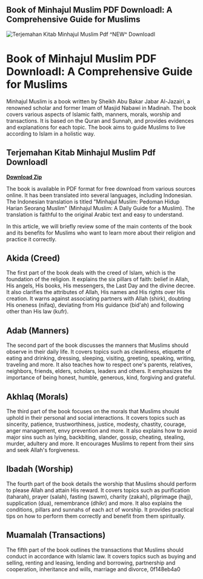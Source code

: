## Book of Minhajul Muslim PDF Downloadl: A Comprehensive Guide for Muslims

 
![Terjemahan Kitab Minhajul Muslim Pdf ^NEW^ Downloadl](https://i2pgit.org/assets/twitter_card-570ddb06edf56a2312253c5872489847a0f385112ddbcd71ccfa1570febab5d2.jpg)

 
# Book of Minhajul Muslim PDF Downloadl: A Comprehensive Guide for Muslims
 
Minhajul Muslim is a book written by Sheikh Abu Bakar Jabar Al-Jazairi, a renowned scholar and former Imam of Masjid Nabawi in Madinah. The book covers various aspects of Islamic faith, manners, morals, worship and transactions. It is based on the Quran and Sunnah, and provides evidences and explanations for each topic. The book aims to guide Muslims to live according to Islam in a holistic way.
 
## Terjemahan Kitab Minhajul Muslim Pdf Downloadl


[**Download Zip**](https://menheelfhandtand.blogspot.com/?d=2tLgqj)

 
The book is available in PDF format for free download from various sources online. It has been translated into several languages, including Indonesian. The Indonesian translation is titled "Minhajul Muslim: Pedoman Hidup Harian Seorang Muslim" (Minhajul Muslim: A Daily Guide for a Muslim). The translation is faithful to the original Arabic text and easy to understand.
 
In this article, we will briefly review some of the main contents of the book and its benefits for Muslims who want to learn more about their religion and practice it correctly.
 
## Akida (Creed)
 
The first part of the book deals with the creed of Islam, which is the foundation of the religion. It explains the six pillars of faith: belief in Allah, His angels, His books, His messengers, the Last Day and the divine decree. It also clarifies the attributes of Allah, His names and His rights over His creation. It warns against associating partners with Allah (shirk), doubting His oneness (nifaq), deviating from His guidance (bid'ah) and following other than His law (kufr).
 
## Adab (Manners)
 
The second part of the book discusses the manners that Muslims should observe in their daily life. It covers topics such as cleanliness, etiquette of eating and drinking, dressing, sleeping, visiting, greeting, speaking, writing, traveling and more. It also teaches how to respect one's parents, relatives, neighbors, friends, elders, scholars, leaders and others. It emphasizes the importance of being honest, humble, generous, kind, forgiving and grateful.
 
## Akhlaq (Morals)
 
The third part of the book focuses on the morals that Muslims should uphold in their personal and social interactions. It covers topics such as sincerity, patience, trustworthiness, justice, modesty, chastity, courage, anger management, envy prevention and more. It also explains how to avoid major sins such as lying, backbiting, slander, gossip, cheating, stealing, murder, adultery and more. It encourages Muslims to repent from their sins and seek Allah's forgiveness.
 
## Ibadah (Worship)
 
The fourth part of the book details the worship that Muslims should perform to please Allah and attain His reward. It covers topics such as purification (taharah), prayer (salah), fasting (sawm), charity (zakah), pilgrimage (hajj), supplication (dua), remembrance (dhikr) and more. It also explains the conditions, pillars and sunnahs of each act of worship. It provides practical tips on how to perform them correctly and benefit from them spiritually.
 
## Muamalah (Transactions)
 
The fifth part of the book outlines the transactions that Muslims should conduct in accordance with Islamic law. It covers topics such as buying and selling, renting and leasing, lending and borrowing, partnership and cooperation, inheritance and wills, marriage and divorce,
 0f148eb4a0
